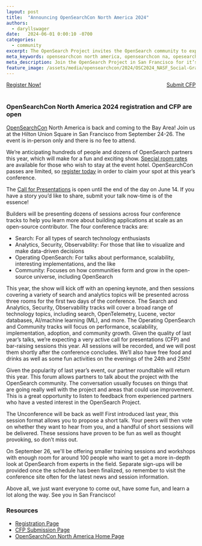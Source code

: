 ```yaml
---
layout: post
title:  "Announcing OpenSearchCon North America 2024"
authors:
  - daryllswager
date:   2024-06-01 0:00:10 -0700
categories:
  - community
excerpt: The OpenSearch Project invites the OpenSearch community to explore the future of search, analytics, and generative AI at the first OpenSearch user conference in Europe. Join us in Berlin on May 6 & 7 and learn how to build powerful applications and get the most out of your OpenSearch deployments.
meta_keywords: opensearchcon north america, opensearchcon na, opesearchcon call for papers, register for opensearchcon, opensearch community
meta_description: Join the OpenSearch Project in San Francisco for it’s third annual OpenSearchCon North America 2024 taking place September 24-26 at the Hilton Union Square. Register today.
feature_image: /assets/media/opensearchcon/2024/OSC2024_NASF_Social-Graphic1_1200x627.png
---
```

<div style="width: 100%" style="display: block;">
<div class="redesign-button-pair--wrapper" style="display: inline; float: left;">
            <div class="redesign-button--wrapper redesign-button--wrapper__text-only__dark">
                <a href="/events/opensearchcon/2024/north-america/register.html" class="redesign-button--anchor">
                    Register Now!
                </a>
            </div>
</div>

<div class="redesign-button-pair--wrapper" style="display: inline; float: right;">
            <div class="redesign-button--wrapper redesign-button--wrapper__text-only__dark">
                <a href="/events/opensearchcon/2024/north-america/cfp.html" class="redesign-button--anchor">
                    Submit CFP
                </a>
            </div>
</div>
</div>

<br/><br/>

### OpenSearchCon North America 2024 registration and CFP are open


[OpenSearchCon](https://opensearch.org/events/opensearchcon/2024/north-america/index.html) North America is back and coming to the Bay Area! Join us at the Hilton Union Square in San Francisco from September 24-26. The event is in-person only and there is no fee to attend.

We’re anticipating hundreds of people and dozens of OpenSearch partners this year, which will make for a fun and exciting show. [Special room rates](https://book.passkey.com/e/50823627) are available for those who wish to stay at the event hotel. OpenSearchCon passes are limited, so [register today](https://opensearchcon2023.splashthat.com/) in order to claim your spot at this year’s conference.

The [Call for Presentations](https://opensearch.org/events/opensearchcon/2024/north-america/cfp.html) is open until the end of the day on June 14. If you have a story you’d like to share, submit your talk now-time is of the essence!

Builders will be presenting dozens of sessions across four conference tracks to help you learn more about building applications at scale as an open-source contributor.  The four conference tracks are:

* Search: For all types of search technology enthusiasts
* Analytics, Security, Observability: For those that like to visualize and make data-driven decisions
* Operating OpenSearch: For talks about performance, scalability, interesting implementations, and the like
* Community: Focuses on how communities form and grow in the open-source universe, including OpenSearch


This year, the show will kick off with an opening keynote, and then sessions covering a variety of search and analytics topics will be presented across three rooms for the first two days of the conference. The Search and Analytics, Security, Observability tracks will cover a broad range of technology topics, including search, OpenTelemetry, Lucene, vector databases, AI/machine learning (ML), and more. The Operating OpenSearch and Community tracks will focus on performance, scalability, implementation, adoption, and community growth. Given the quality of last year’s talks, we’re expecting a very active call for presentations (CFP) and bar-raising sessions this year. All sessions will be recorded, and we will post them shortly after the conference concludes. We’ll also have free food and drinks as well as some fun activities on the evenings of the 24th and 25th!

Given the popularity of last year’s event, our partner roundtable will return this year. This forum allows partners to talk about the project with the OpenSearch community. The conversation usually focuses on things that are going really well with the project and areas that could use improvement. This is a great opportunity to listen to feedback from experienced partners who have a vested interest in the OpenSearch Project.

The Unconference will be back as well! First introduced last year, this session format allows you to propose a short talk. Your peers will then vote on whether they want to hear from you, and a handful of short sessions will be delivered. These sessions have proven to be fun as well as thought provoking, so don’t miss out.

On September 26, we'll be offering smaller training sessions and workshops with enough room for around 100 people who want to get a more in-depth look at OpenSearch from experts in the field. Separate sign-ups will be provided once the schedule has been finalized, so remember to visit the conference site often for the latest news and session information.

Above all, we just want everyone to come out, have some fun, and learn a lot along the way. See you in San Francisco!

### Resources

* [Registration Page](https://opensearch.org/events/opensearchcon/2024/north-america/register.html)
* [CFP Submission Page](https://opensearch.org/events/opensearchcon/2024/north-america/cfp.html)
* [OpenSearchCon North America Home Page](https://opensearch.org/events/opensearchcon/2024/north-america/index.html)

